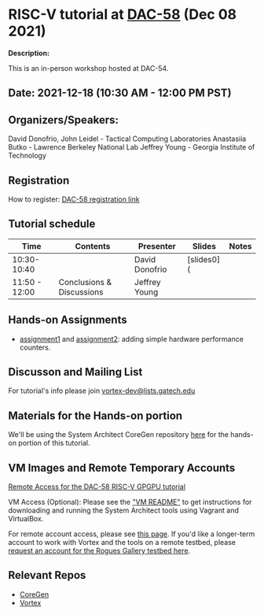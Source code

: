 # RISC-V tutorial at [DAC-58](https://www.dac.com/Conference)  (Dec 08 2021) 

**Description:**

This is an in-person workshop hosted at DAC-54.


## Date: 2021-12-18 (10:30 AM - 12:00 PM PST)

## Organizers/Speakers:

David Donofrio, John Leidel - Tactical Computing Laboratories 
Anastasiia Butko - Lawrence Berkeley National Lab
Jeffrey Young - Georgia Institute of Technology

## Registration 
How to register: [DAC-58 registration link](https://www.dac.com/Attend/Registration) 



## Tutorial schedule

|  Time | Contents  | Presenter   | Slides  | Notes  |
|---|---|---|---|---|
| 10:30-10:40 |  | David Donofrio  | [slides0](  |   |
| 11:50 - 12:00 | Conclusions & Discussions |  Jeffrey Young |  | 


## Hands-on Assignments 

* [assignment1](Exercises/assignment1.md) and [assignment2](Exercises/assignment2.md): adding simple hardware performance counters. 

## Discusson and Mailing List
For tutorial's info please join vortex-dev@lists.gatech.edu 

## Materials for the Hands-on portion 
We'll be using the System Architect CoreGen repository [here](https://github.com/opensocsysarch/CoreGen) for the hands-on portion of this tutorial. 

## VM Images and Remote Temporary Accounts

[Remote Access for the DAC-58 RISC-V GPGPU tutorial](https://github.com/gt-crnch-rg/vortex_tutorials/blob/main/Remote%20Access%20for%20the%20MICRO-54%20Vortex%20GPGPU%20tutorial.md)

VM Access (Optional): Please see the ["VM README"](VM_Imgs/VM_README.md) to get instructions for downloading and running the System Architect tools using Vagrant and VirtualBox. 

For remote account access, please see [this page](Remote%20Access%20for%20the%20MICRO-54%20Vortex%20GPGPU%20tutorial.md). If you'd like a longer-term account to work with Vortex and the tools on a remote testbed, please [request an account for the Rogues Gallery testbed here](https://crnch-rg.cc.gatech.edu/request-access/).

## Relevant Repos 
* [CoreGen](https://github.com/opensocsysarch/CoreGen) 
* [Vortex](https://github.com/vortexgpgpu/)

